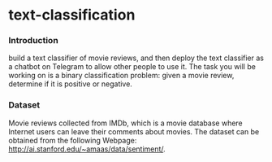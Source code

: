 # text-classification
### Introduction
build a text classifier of movie reviews, and then deploy the text classifier as a chatbot on Telegram to allow other people to use it. The task you will be working on is a binary classification problem: given a movie review, determine if it is positive or negative.
### Dataset
Movie reviews collected from IMDb, which is a movie database where Internet users can leave their comments about movies. The dataset can be obtained from the following Webpage: http://ai.stanford.edu/~amaas/data/sentiment/.

